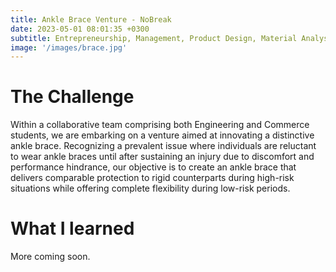 ```yaml
---
title: Ankle Brace Venture - NoBreak
date: 2023-05-01 08:01:35 +0300
subtitle: Entrepreneurship, Management, Product Design, Material Analysis
image: '/images/brace.jpg'
---
```


# The Challenge
Within a collaborative team comprising both Engineering and Commerce students, we are embarking on a venture aimed at innovating a distinctive ankle brace. Recognizing a prevalent issue where individuals are reluctant to wear ankle braces until after sustaining an injury due to discomfort and performance hindrance, our objective is to create an ankle brace that delivers comparable protection to rigid counterparts during high-risk situations while offering complete flexibility during low-risk periods.

# What I learned
More coming soon.